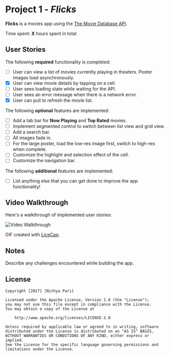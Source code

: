 # Project 1 - *Flicks*

**Flicks** is a movies app using the [The Movie Database API](http://docs.themoviedb.apiary.io/#).

Time spent: **X** hours spent in total

## User Stories

The following **required** functionality is completed:

- [ ] User can view a list of movies currently playing in theaters. Poster images load asynchronously.
- [x] User can view movie details by tapping on a cell.
- [ ] User sees loading state while waiting for the API.
- [ ] User sees an error message when there is a network error.
- [x] User can pull to refresh the movie list.

The following **optional** features are implemented:

- [ ] Add a tab bar for **Now Playing** and **Top Rated** movies.
- [ ] Implement segmented control to switch between list view and grid view.
- [ ] Add a search bar.
- [ ] All images fade in.
- [ ] For the large poster, load the low-res image first, switch to high-res when complete.
- [ ] Customize the highlight and selection effect of the cell.
- [ ] Customize the navigation bar.

The following **additional** features are implemented:

- [ ] List anything else that you can get done to improve the app functionality!

## Video Walkthrough

Here's a walkthrough of implemented user stories:

<img src='http://i.imgur.com/link/to/your/gif/file.gif' title='Video Walkthrough' width='' alt='Video Walkthrough' />

GIF created with [LiceCap](http://www.cockos.com/licecap/).

## Notes

Describe any challenges encountered while building the app.

## License

    Copyright [2017] [Nithya Pari]

    Licensed under the Apache License, Version 2.0 (the "License");
    you may not use this file except in compliance with the License.
    You may obtain a copy of the License at

        http://www.apache.org/licenses/LICENSE-2.0

    Unless required by applicable law or agreed to in writing, software
    distributed under the License is distributed on an "AS IS" BASIS,
    WITHOUT WARRANTIES OR CONDITIONS OF ANY KIND, either express or implied.
    See the License for the specific language governing permissions and
    limitations under the License.
